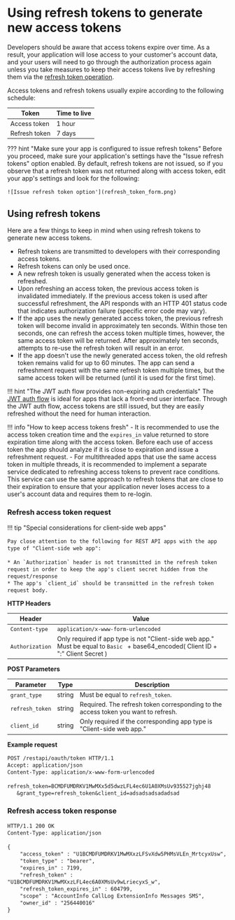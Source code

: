 # Using refresh tokens to generate new access tokens

Developers should be aware that access tokens expire over time. As a result, your application will lose access to your customer's account data, and your users will need to go through the authorization process again unless you take measures to keep their access tokens live by refreshing them via the [refresh token operation](https://developers.ringcentral.com/api-reference/Get-Token#section-refresh-token-flow).

Access tokens and refresh tokens usually expire according to the following schedule:

| Token | Time to live |
|-|-|
| Access token | 1 hour |
| Refresh token | 7 days |

??? hint "Make sure your app is configured to issue refresh tokens"
    Before you proceed, make sure your application's settings have the "Issue refresh tokens" option enabled. By default, refresh tokens are not issued, so if you observe that a refresh token was not returned along with access token, edit your app's settings and look for the following:
    
    ![Issue refresh token option'](refresh_token_form.png)

## Using refresh tokens

Here are a few things to keep in mind when using refresh tokens to generate new access tokens.

* Refresh tokens are transmitted to developers with their corresponding access tokens.
* Refresh tokens can only be used once. 
* A new refresh token is usually generated when the access token is refreshed. 
* Upon refreshing an access token, the previous access token is invalidated immediately. If the previous access token is used after successful refreshment, the API responds with an HTTP 401 status code that indicates authorization failure (specific error code may vary).
* If the app uses the newly generated access token, the previous refresh token will become invalid in approximately ten seconds. Within those ten seconds, one can refresh the access token multiple times, however, the same access token will be returned. After approximately ten seconds, attempts to re-use the refresh token will result in an error. 
* If the app doesn't use the newly generated access token, the old refresh token remains valid for up to 60 minutes. The app can send a refreshment request with the same refresh token multiple times, but the same access token will be returned (until it is used for the first time). 

!!! hint "The JWT auth flow provides non-expiring auth credentials"
    The [JWT auth flow](jwt-flow.md) is ideal for apps that lack a front-end user interface. Through the JWT auth flow, access tokens are still issued, but they are easily refreshed without the need for human interaction.

!!! info "How to keep access tokens fresh"
    - It is recommended to use the access token creation time and the `expires_in` value returned to store expiration time along with the access token. Before each use of access token the app should analyze if it is close to expiration and issue a refreshment request.
    - For multithreaded apps that use the same access token in multiple threads, it is recommended to implement a separate service dedicated to refreshing access tokens to prevent race conditions. This service can use the same approach to refresh tokens that are close to their expiration to ensure that your application never loses access to a user's account data and requires them to re-login. 

### Refresh access token request

!!! tip "Special considerations for client-side web apps"

    Pay close attention to the following for REST API apps with the app type of "Client-side web app":
	
	* An `Authorization` header is not transmitted in the refresh token request in order to keep the app's client secret hidden from the request/response
	* The app's `client_id` should be transmitted in the refresh token request body.

**HTTP Headers**

| Header           | Value                                                      |
| ---------------- | ---------------------------------------------------------- |
| `Content-type`   | `application/x-www-form-urlencoded`                        |
| `Authorization`  | Only required if app type is not "Client-side web app." Must be equal to `Basic ` + base64_encoded( Client ID + ":" Client Secret ) |

**POST Parameters**

| Parameter       | Type   | Description |
| --------------- | ------ | ----------- |
| `grant_type`    | string | Must be equal to `refresh_token`. |
| `refresh_token` | string | Required. The refresh token corresponding to the access token you want to refresh. |
| `client_id`     | string | Only required if the corresponding app type is "Client-side web app." |

**Example request**

```http
POST /restapi/oauth/token HTTP/1.1
Accept: application/json
Content-Type: application/x-www-form-urlencoded

refresh_token=BCMDFUMDRKV1MwMXx5d5dwzLFL4ec6U1A0XMsUv935527jghj48
   &grant_type=refresh_token&client_id=adsadsadsadadsad
```

### Refresh access token response

```http
HTTP/1.1 200 OK
Content-Type: application/json

{
    "access_token" : "U1BCMDFUMDRKV1MwMXxzLFSvXdw5PHMsVLEn_MrtcyxUsw",
    "token_type" : "bearer",
    "expires_in" : 7199,
    "refresh_token" : "U1BCMDFUMDRKV1MwMXxzLFL4ec6A0XMsUv9wLriecyxS_w",
    "refresh_token_expires_in" : 604799,
    "scope" : "AccountInfo CallLog ExtensionInfo Messages SMS",
    "owner_id" : "256440016"
}
```
